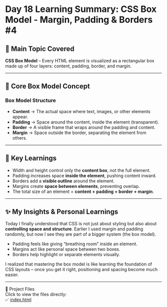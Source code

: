 # Day 18 Learning Summary: CSS Box Model - Margin, Padding & Borders  #4

## 📌 Main Topic Covered  
**CSS Box Model** – Every HTML element is visualized as a rectangular box made up of four layers: content, padding, border, and margin.  

---

## 🧩 Core Box Model Concept  

### Box Model Structure  
- **Content** → The actual space where text, images, or other elements appear.  
- **Padding** → Space around the content, inside the element (transparent).  
- **Border** → A visible frame that wraps around the padding and content.  
- **Margin** → Space outside the border, separating the element from others.  

---

## 🎯 Key Learnings  
- Width and height control only the **content box**, not the full element.  
- Padding increases space **inside the element**, pushing content inward.  
- Borders add a **visible outline** around the element.  
- Margins create **space between elements**, preventing overlap.  
- The total size of an element = **content + padding + border + margin**.  

---

## ✨ My Insights & Personal Learnings  
Today I finally understood that CSS is not just about styling but also about **controlling space and structure**. Earlier I used margin and padding randomly, but now I see they are part of a bigger system (the box model).  
- Padding feels like giving “breathing room” inside an element.  
- Margins act like personal space between two boxes.  
- Borders help highlight or separate elements visually.  

I realized that mastering the box model is like learning the foundation of CSS layouts – once you get it right, positioning and spacing become much easier.

---

📂 Project Files  
Click to view the files directly:  
✅ [index.html](./index.html)  



